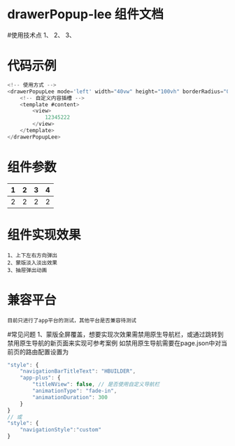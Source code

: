 # drawerPopup-lee 组件文档

#使用技术点
	1、
	2、
	3、

# 代码示例
```js
<!-- 使用方式 -->
<drawerPopupLee mode='left' width="40vw" height="100vh" borderRadius="0 30rpx 30rpx 0" :value="drawerPopupLeeVal" @close="closeDrawer">
	<!-- 自定义内容插槽 -->
	<template #content>
		<view>
			12345222
		</view>
	</template>
</drawerPopupLee>
```
# 组件参数
|1|2|3|4|
|---|---|---|---|
|2|2|2|2|


# 组件实现效果
	1、上下左右方向弹出
	2、蒙版淡入淡出效果
	3、抽屉弹出动画
# 兼容平台
	目前只进行了app平台的测试，其他平台是否兼容待测试
#常见问题
	1、蒙版全屏覆盖，想要实现次效果需禁用原生导航栏，或通过跳转到禁用原生导航的新页面来实现可参考案例[](https://ext.dcloud.net.cn/plugin?id=953)
		如禁用原生导航需要在page.json中对当前页的路由配置设置为
```js
"style": {
	"navigationBarTitleText": "HBUILDER",
	"app-plus": {
		"titleNView": false, // 是否使用自定义导航栏
		"animationType": "fade-in",
		"animationDuration": 300
	}
}
// 或
"style": {
	"navigationStyle":"custom"
}
```
